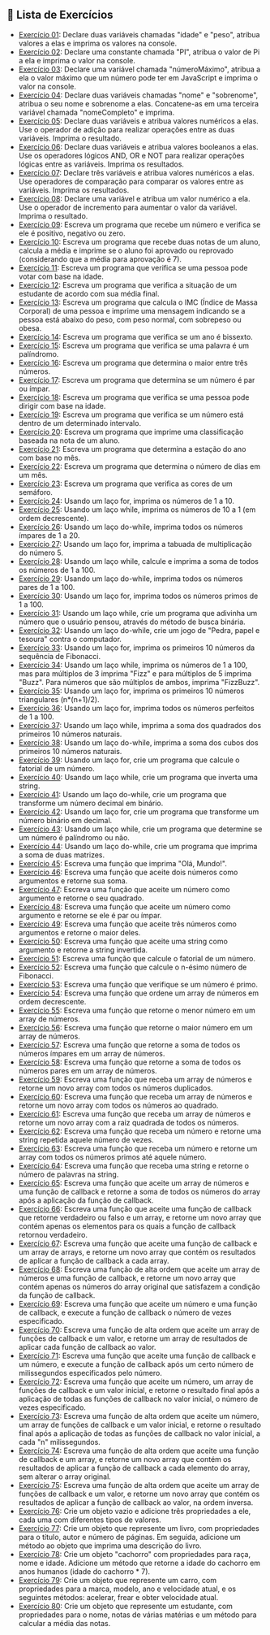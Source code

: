 ## 📘 Lista de Exercícios

- [Exercício 01](exercicio01.js): Declare duas variáveis chamadas "idade" e "peso", atribua valores a elas e imprima os valores na console.
- [Exercício 02](exercicio02.js): Declare uma constante chamada "PI", atribua o valor de Pi a ela e imprima o valor na console.
- [Exercício 03](exercicio03.js): Declare uma variável chamada "númeroMáximo", atribua a ela o valor máximo que um número pode ter em JavaScript e imprima o valor na console.
- [Exercício 04](exercicio04.js): Declare duas variáveis chamadas "nome" e "sobrenome", atribua o seu nome e sobrenome a elas. Concatene-as em uma terceira variável chamada "nomeCompleto" e imprima.
- [Exercício 05](exercicio05.js): Declare duas variáveis e atribua valores numéricos a elas. Use o operador de adição para realizar operações entre as duas variáveis. Imprima o resultado.
- [Exercício 06](exercicio06.js): Declare duas variáveis e atribua valores booleanos a elas. Use os operadores lógicos AND, OR e NOT para realizar operações lógicas entre as variáveis. Imprima os resultados.
- [Exercício 07](exercicio07.js): Declare três variáveis e atribua valores numéricos a elas. Use operadores de comparação para comparar os valores entre as variáveis. Imprima os resultados.
- [Exercício 08](exercicio08.js): Declare uma variável e atribua um valor numérico a ela. Use o operador de incremento para aumentar o valor da variável. Imprima o resultado.
- [Exercício 09](exercicio09.js): Escreva um programa que recebe um número e verifica se ele é positivo, negativo ou zero.
- [Exercício 10](exercicio10.js): Escreva um programa que recebe duas notas de um aluno, calcula a média e imprime se o aluno foi aprovado ou reprovado (considerando que a média para aprovação é 7).
- [Exercício 11](exercicio11.js): Escreva um programa que verifica se uma pessoa pode votar com base na idade.
- [Exercício 12](exercicio12.js): Escreva um programa que verifica a situação de um estudante de acordo com sua média final.
- [Exercício 13](exercicio13.js): Escreva um programa que calcula o IMC (Índice de Massa Corporal) de uma pessoa e imprime uma mensagem indicando se a pessoa está abaixo do peso, com peso normal, com sobrepeso ou obesa.
- [Exercício 14](exercicio14.js): Escreva um programa que verifica se um ano é bissexto.
- [Exercício 15](exercicio15.js): Escreva um programa que verifica se uma palavra é um palíndromo.
- [Exercício 16](exercicio16.js): Escreva um programa que determina o maior entre três números.
- [Exercício 17](exercicio17.js): Escreva um programa que determina se um número é par ou ímpar.
- [Exercício 18](exercicio18.js): Escreva um programa que verifica se uma pessoa pode dirigir com base na idade.
- [Exercício 19](exercicio19.js): Escreva um programa que verifica se um número está dentro de um determinado intervalo.
- [Exercício 20](exercicio20.js): Escreva um programa que imprime uma classificação baseada na nota de um aluno.
- [Exercício 21](exercicio21.js): Escreva um programa que determina a estação do ano com base no mês.
- [Exercício 22](exercicio22.js): Escreva um programa que determina o número de dias em um mês.
- [Exercício 23](exercicio23.js): Escreva um programa que verifica as cores de um semáforo.
- [Exercício 24](exercicio24.js): Usando um laço for, imprima os números de 1 a 10.
- [Exercício 25](exercicio25.js): Usando um laço while, imprima os números de 10 a 1 (em ordem decrescente).
- [Exercício 26](exercicio26.js): Usando um laço do-while, imprima todos os números ímpares de 1 a 20.
- [Exercício 27](exercicio27.js): Usando um laço for, imprima a tabuada de multiplicação do número 5.
- [Exercício 28](exercicio28.js): Usando um laço while, calcule e imprima a soma de todos os números de 1 a 100.
- [Exercício 29](exercicio29.js): Usando um laço do-while, imprima todos os números pares de 1 a 100.
- [Exercício 30](exercicio30.js): Usando um laço for, imprima todos os números primos de 1 a 100.
- [Exercício 31](exercicio31.js): Usando um laço while, crie um programa que adivinha um número que o usuário pensou, através do método de busca binária.
- [Exercício 32](exercicio32.js): Usando um laço do-while, crie um jogo de "Pedra, papel e tesoura" contra o computador.
- [Exercício 33](exercicio33.js): Usando um laço for, imprima os primeiros 10 números da sequência de Fibonacci.
- [Exercício 34](exercicio34.js): Usando um laço while, imprima os números de 1 a 100, mas para múltiplos de 3 imprima "Fizz" e para múltiplos de 5 imprima "Buzz". Para números que são múltiplos de ambos, imprima "FizzBuzz".
- [Exercício 35](exercicio35.js): Usando um laço for, imprima os primeiros 10 números triangulares (n*(n+1)/2).
- [Exercício 36](exercicio36.js): Usando um laço for, imprima todos os números perfeitos de 1 a 100.
- [Exercício 37](exercicio37.js): Usando um laço while, imprima a soma dos quadrados dos primeiros 10 números naturais.
- [Exercício 38](exercicio38.js): Usando um laço do-while, imprima a soma dos cubos dos primeiros 10 números naturais.
- [Exercício 39](exercicio39.js): Usando um laço for, crie um programa que calcule o fatorial de um número.
- [Exercício 40](exercicio40.js): Usando um laço while, crie um programa que inverta uma string.
- [Exercício 41](exercicio41.js): Usando um laço do-while, crie um programa que transforme um número decimal em binário.
- [Exercício 42](exercicio42.js): Usando um laço for, crie um programa que transforme um número binário em decimal.
- [Exercício 43](exercicio43.js): Usando um laço while, crie um programa que determine se um número é palíndromo ou não.
- [Exercício 44](exercicio44.js): Usando um laço do-while, crie um programa que imprima a soma de duas matrizes.
- [Exercício 45](exercicio45.js): Escreva uma função que imprima "Olá, Mundo!".
- [Exercício 46](exercicio46.js): Escreva uma função que aceite dois números como argumentos e retorne sua soma.
- [Exercício 47](exercicio47.js): Escreva uma função que aceite um número como argumento e retorne o seu quadrado.
- [Exercício 48](exercicio48.js): Escreva uma função que aceite um número como argumento e retorne se ele é par ou ímpar.
- [Exercício 49](exercicio49.js): Escreva uma função que aceite três números como argumentos e retorne o maior deles.
- [Exercício 50](exercicio50.js): Escreva uma função que aceite uma string como argumento e retorne a string invertida.
- [Exercício 51](exercicio51.js): Escreva uma função que calcule o fatorial de um número.
- [Exercício 52](exercicio52.js): Escreva uma função que calcule o n-ésimo número de Fibonacci.
- [Exercício 53](exercicio53.js): Escreva uma função que verifique se um número é primo.
- [Exercício 54](exercicio54.js): Escreva uma função que ordene um array de números em ordem decrescente.
- [Exercício 55](exercicio55.js): Escreva uma função que retorne o menor número em um array de números.
- [Exercício 56](exercicio56.js): Escreva uma função que retorne o maior número em um array de números.
- [Exercício 57](exercicio57.js): Escreva uma função que retorne a soma de todos os números ímpares em um array de números.
- [Exercício 58](exercicio58.js): Escreva uma função que retorne a soma de todos os números pares em um array de números.
- [Exercício 59](exercicio59.js): Escreva uma função que receba um array de números e retorne um novo array com todos os números duplicados.
- [Exercício 60](exercicio60.js): Escreva uma função que receba um array de números e retorne um novo array com todos os números ao quadrado.
- [Exercício 61](exercicio61.js): Escreva uma função que receba um array de números e retorne um novo array com a raiz quadrada de todos os números.
- [Exercício 62](exercicio62.js): Escreva uma função que receba um número e retorne uma string repetida aquele número de vezes.
- [Exercício 63](exercicio63.js): Escreva uma função que receba um número e retorne um array com todos os números primos até aquele número.
- [Exercício 64](exercicio64.js): Escreva uma função que receba uma string e retorne o número de palavras na string.
- [Exercício 65](exercicio65.js): Escreva uma função que aceite um array de números e uma função de callback e retorne a soma de todos os números do array após a aplicação da função de callback.
- [Exercício 66](exercicio66.js): Escreva uma função que aceite uma função de callback que retorne verdadeiro ou falso e um array, e retorne um novo array que contém apenas os elementos para os quais a função de callback retornou verdadeiro.
- [Exercício 67](exercicio67.js): Escreva uma função que aceite uma função de callback e um array de arrays, e retorne um novo array que contém os resultados de aplicar a função de callback a cada array.
- [Exercício 68](exercicio68.js): Escreva uma função de alta ordem que aceite um array de números e uma função de callback, e retorne um novo array que contém apenas os números do array original que satisfazem a condição da função de callback.
- [Exercício 69](exercicio69.js): Escreva uma função que aceite um número e uma função de callback, e execute a função de callback o número de vezes especificado.
- [Exercício 70](exercicio70.js): Escreva uma função de alta ordem que aceite um array de funções de callback e um valor, e retorne um array de resultados de aplicar cada função de callback ao valor.
- [Exercício 71](exercicio71.js): Escreva uma função que aceite uma função de callback e um número, e execute a função de callback após um certo número de milissegundos especificados pelo número.
- [Exercício 72](exercicio72.js): Escreva uma função que aceite um número, um array de funções de callback e um valor inicial, e retorne o resultado final após a aplicação de todas as funções de callback no valor inicial, o número de vezes especificado.
- [Exercício 73](exercicio73.js): Escreva uma função de alta ordem que aceite um número, um array de funções de callback e um valor inicial, e retorne o resultado final após a aplicação de todas as funções de callback no valor inicial, a cada "n" milissegundos.
- [Exercício 74](exercicio74.js): Escreva uma função de alta ordem que aceite uma função de callback e um array, e retorne um novo array que contém os resultados de aplicar a função de callback a cada elemento do array, sem alterar o array original.
- [Exercício 75](exercicio75.js): Escreva uma função de alta ordem que aceite um array de funções de callback e um valor, e retorne um novo array que contém os resultados de aplicar a função de callback ao valor, na ordem inversa.
- [Exercício 76](exercicio76.js): Crie um objeto vazio e adicione três propriedades a ele, cada uma com diferentes tipos de valores.
- [Exercício 77](exercicio77.js): Crie um objeto que represente um livro, com propriedades para o título, autor e número de páginas. Em seguida, adicione um método ao objeto que imprima uma descrição do livro.
- [Exercício 78](exercicio78.js): Crie um objeto "cachorro" com propriedades para raça, nome e idade. Adicione um método que retorne a idade do cachorro em anos humanos (idade do cachorro * 7).
- [Exercício 79](exercicio79.js): Crie um objeto que represente um carro, com propriedades para a marca, modelo, ano e velocidade atual, e os seguintes métodos: acelerar, frear e obter velocidade atual.
- [Exercício 80](exercicio80.js): Crie um objeto que represente um estudante, com propriedades para o nome, notas de várias matérias e um método para calcular a média das notas.


